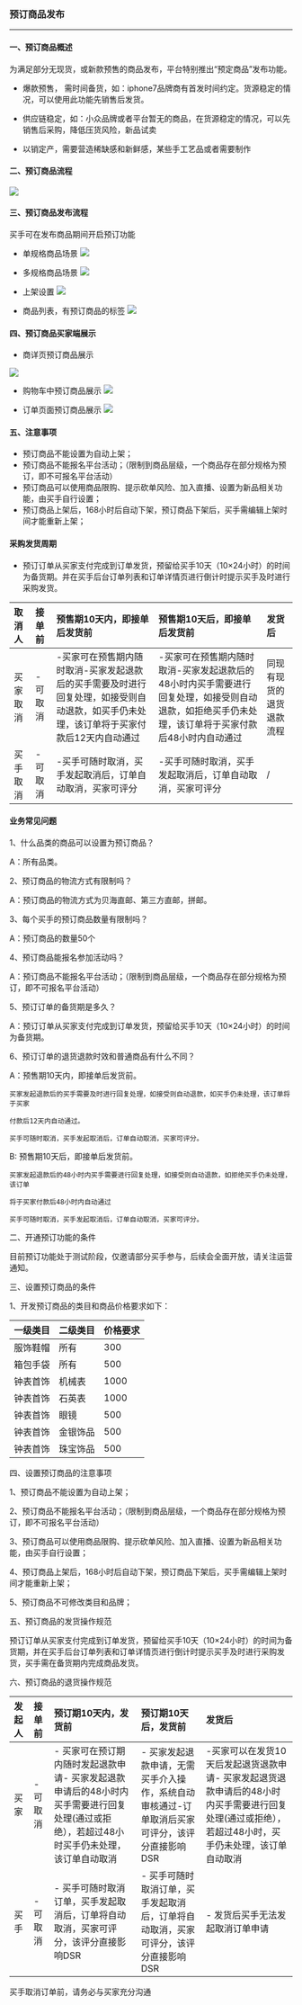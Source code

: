 ### 预订商品发布

---

#### 一、预订商品概述

为满足部分无现货，或新款预售的商品发布，平台特别推出“预定商品”发布功能。

* 爆款预售， 需时间备货，如：iphone7品牌商有首发时间约定。货源稳定的情况，可以使用此功能先销售后发货。

* 供应链稳定，如：小众品牌或者平台暂无的商品，在货源稳定的情况，可以先销售后采购，降低压货风险，新品试卖

* 以销定产，需要营造稀缺感和新鲜感，某些手工艺品或者需要制作

#### 二、预订商品流程

![](/product-management/images/presale-1.png)

#### 三、预订商品发布流程

买手可在发布商品期间开启预订功能

* 单规格商品场景
![](/product-management/images/presale-2.png)

* 多规格商品场景
![](/product-management/images/presale-3.png)

* 上架设置
![](/product-management/images/presale-4.png)

* 商品列表，有预订商品的标签
![](/product-management/images/presale-5.png)


#### 四、预订商品买家端展示

* 商详页预订商品展示

![](/product-management/images/presale-6.png)



* 购物车中预订商品展示
![](/product-management/images/presale-7.png)



* 订单页面预订商品展示
![](/product-management/images/presale-8.png)


#### 五、注意事项

* 预订商品不能设置为自动上架；
* 预订商品不能报名平台活动；（限制到商品层级，一个商品存在部分规格为预订，即不可报名平台活动）
* 预订商品可以使用商品限购、提示砍单风险、加入直播、设置为新品相关功能，由买手自行设置；
* 预订商品上架后，168小时后自动下架，预订商品下架后，买手需编辑上架时间才能重新上架；


#### 采购发货周期

* 预订订单从买家支付完成到订单发货，预留给买手10天（10×24小时）的时间为备货期。并在买手后台订单列表和订单详情页进行倒计时提示买手及时进行采购发货。

| 取消人 | 接单前 | 预售期10天内，即接单后发货前 | 预售期10天后，即接单后发货前 | 发货后 |
| :--- | :--- | :--- | :--- | :--- |
| 买家取消 | -可取消 | -买家可在预售期内随时取消-买家发起退款后的买手需要及时进行回复处理，如接受则自动退款，如买手仍未处理，该订单将于买家付款后12天内自动通过 | -买家可在预售期内随时取消-买家发起退款后的48小时内买手需要进行回复处理，如接受则自动退款，如拒绝买手仍未处理，该订单将于买家付款后48小时内自动通过 | 同现有现货的退货退款流程 |
| 买手取消 | -可取消 | -买手可随时取消，买手发起取消后，订单自动取消，买家可评分 | -买手可随时取消，买手发起取消后，订单自动取消，买家可评分 | / |

#### 业务常见问题

1、什么品类的商品可以设置为预订商品？

A：所有品类。

2、预订商品的物流方式有限制吗？

A：预订商品的物流方式为贝海直邮、第三方直邮，拼邮。

3、每个买手的预订商品数量有限制吗？

A：预订商品的数量50个

4、预订商品能报名参加活动吗？

A：预订商品不能报名平台活动；（限制到商品层级，一个商品存在部分规格为预订，即不可报名平台活动）

5、预订订单的备货期是多久？

A：预订订单从买家支付完成到订单发货，预留给买手10天（10×24小时）的时间为备货期。

6、预订订单的退货退款时效和普通商品有什么不同？

A：预售期10天内，即接单后发货前。

```
买家发起退款后的买手需要及时进行回复处理，如接受则自动退款，如买手仍未处理，该订单将于买家

付款后12天内自动通过。

买手可随时取消，买手发起取消后，订单自动取消，买家可评分。
```

B: 预售期10天后，即接单后发货前。

```
买家发起退款后的48小时内买手需要进行回复处理，如接受则自动退款，如拒绝买手仍未处理，该订单 

将于买家付款后48小时内自动通过

买手可随时取消，买手发起取消后，订单自动取消，买家可评分。
```

二、开通预订功能的条件

目前预订功能处于测试阶段，仅邀请部分买手参与，后续会全面开放，请关注运营通知。

三、设置预订商品的条件

1、开发预订商品的类目和商品价格要求如下：

| 一级类目 | 二级类目 | 价格要求 |
| :--- | :--- | :--- |
| 服饰鞋帽 | 所有 | 300 |
| 箱包手袋 | 所有 | 500 |
| 钟表首饰 | 机械表 | 1000 |
| 钟表首饰 | 石英表 | 1000 |
| 钟表首饰 | 眼镜 | 500 |
| 钟表首饰 | 金银饰品 | 500 |
| 钟表首饰 | 珠宝饰品 | 500 |

四、设置预订商品的注意事项

1、预订商品不能设置为自动上架；

2、预订商品不能报名平台活动；（限制到商品层级，一个商品存在部分规格为预订，即不可报名平台活动）

3、预订商品可以使用商品限购、提示砍单风险、加入直播、设置为新品相关功能，由买手自行设置；

4、预订商品上架后，168小时后自动下架，预订商品下架后，买手需编辑上架时间才能重新上架；

5、预订商品不可修改类目和品牌；

五、预订商品的发货操作规范

预订订单从买家支付完成到订单发货，预留给买手10天（10×24小时）的时间为备货期，并在买手后台订单列表和订单详情页进行倒计时提示买手及时进行采购发货，买手需在备货期内完成商品发货。

六、预订商品的退货操作规范

| 发起人 | 接单前 | 预订期10天内，发货前 | 预订期10天后，发货前 | 发货后 |
| :--- | :--- | :--- | :--- | :--- |
| 买家 | - 可取消 | - 买家可在预订期内随时发起退款申请- 买家发起退款申请后的48小时内买手需要进行回复处理\(通过或拒绝），若超过48小时买手仍未处理，该订单自动取消 | - 买家发起退款申请，无需买手介入操作，系统自动审核通过-订单取消后买家可评分，该评分直接影响DSR | -买家可以在发货10天后发起退货退款申请- 买家发起退货退款申请后的48小时内买手需要进行回复处理\(通过或拒绝），若超过48小时，买手仍未处理，该订单自动取消 |
| 买手 | -可取消 | - 买手可随时取消订单，买手发起取消后，订单将自动取消，买家可评分，该评分直接影响DSR | - 买手可随时取消订单，买手发起取消后，订单将自动取消，买家可评分，该评分直接影响DSR | - 发货后买手无法发起取消订单申请 |

买手取消订单前，请务必与买家充分沟通

